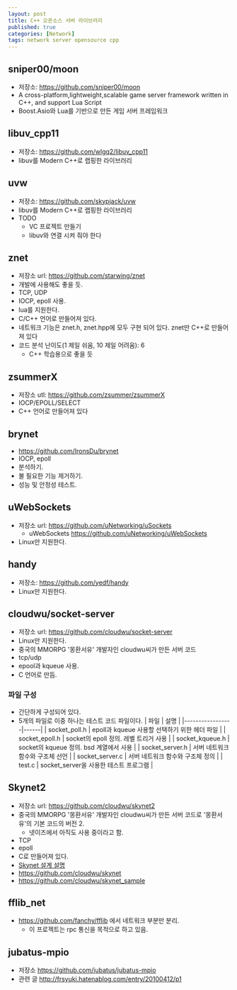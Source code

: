 ```yaml
---
layout: post
title: C++ 오픈소스 서버 라이브러리
published: true
categories: [Network]
tags: network server opensource cpp
---
```

## sniper00/moon
- 저장소: https://github.com/sniper00/moon
- A cross-platform,lightweight,scalable game server framework written in C++, and support Lua Script
- Boost.Asio와 Lua를 기반으로 만든 게임 서버 프레임워크
  
  
## libuv_cpp11
- 저장소: https://github.com/wlgq2/libuv_cpp11
- libuv를 Modern C++로 랩핑한 라이브러리
  
  
## uvw
- 저장소: https://github.com/skypjack/uvw
- libuv를 Modern C++로 랩핑한 라이브러리
- TODO
    - VC 프로젝트 만들기
    - libuv와 연결 시켜 줘야 한다
  
  
## znet  
- 저장소 url: https://github.com/starwing/znet
- 개발에 사용해도 좋을 듯.
- TCP, UDP
- IOCP, epoll 사용.
- lua를 지원한다.
- C/C++ 언어로 만들어져 있다.
- 네트워크 기능은 znet.h, znet.hpp에 모두 구현 되어 있다. znet만 C++로 만들어져 있다
- 코드 분석 난이도(1 제일 쉬움, 10 제일 어려움): 6
    - C++ 학습용으로 좋을 듯  
  
  
## zsummerX
- 저장소 utl: https://github.com/zsummer/zsummerX
- IOCP/EPOLL/SELECT
- C++ 언어로 만들어져 있다  
  
    
## brynet
- https://github.com/IronsDu/brynet 
- IOCP, epoll
- 분석하기.
- 불 필요한 기능 제거하기.
- 성능 및 안정성 테스트.    
  
  
  
## uWebSockets
- 저장소 url: https://github.com/uNetworking/uSockets
    - uWebSockets https://github.com/uNetworking/uWebSockets
- Linux만 지원한다.
    
  
## handy
- 저장소: https://github.com/yedf/handy
- Linux만 지원한다.
  
  
## cloudwu/socket-server
- 저장소 url: https://github.com/cloudwu/socket-server
- Linux만 지원한다.
- 중국의 MMORPG '몽환서유' 개발자인 cloudwu씨가 만든 서버 코드
- tcp/udp
- epool과 kqueue 사용.
- C 언어로 만듬.
  
### 파일 구성
- 간단하게 구성되어 있다.
- 5개의 파일로 이중 하나는 테스트 코드 파일이다.
| 파일            | 설명 |
|-----------------|------|
| socket_poll.h   | epoll과 kqueue 사용할 선택하기 위한 헤더 파일  |
| socket_epoll.h  | socket의 epoll 정의. 레벨 트리거 사용   |
| socket_kqueue.h | socket의 kqueue 정의. bsd 계열에서 사용  |
| socket_server.h | 서버 네트워크 함수와 구조체 선언  |
| socket_server.c | 서버 네트워크 함수와 구조체 정의   |
| test.c          | socket_server을 사용한 테스트 프로그램   |
  
  
  
## Skynet2
- 저장소 url: https://github.com/cloudwu/skynet2
- 중국의 MMORPG '몽환서유' 개발자인 cloudwu씨가 만든 서버 코드로 '몽환서유'의 기본 코드의 버전 2.
    - 넷이즈에서 아직도 사용 중이라고 함.
- TCP
- epoll
- C로 만들어져 있다.
- [Skynet 설계 설명](https://coolspeed.wordpress.com/2015/12/20/skynet_design_philosophy/ )
- https://github.com/cloudwu/skynet  
- https://github.com/cloudwu/skynet_sample 
  
  
  
## fflib_net
- https://github.com/fanchy/fflib 에서 네트워크 부분만 분리.
    - 이 프로젝트는 rpc 통신을 목적으로 하고 있음.
    
  
  
## jubatus-mpio
- 저장소 https://github.com/jubatus/jubatus-mpio
- 관련 글 http://frsyuki.hatenablog.com/entry/20100412/p1 
  